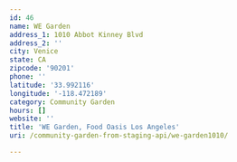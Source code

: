 ```yaml
---
id: 46
name: WE Garden
address_1: 1010 Abbot Kinney Blvd
address_2: ''
city: Venice
state: CA
zipcode: '90201'
phone: ''
latitude: '33.992116'
longitude: '-118.472189'
category: Community Garden
hours: []
website: ''
title: 'WE Garden, Food Oasis Los Angeles'
uri: /community-garden-from-staging-api/we-garden1010/

---
```

